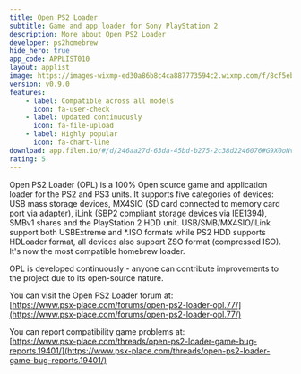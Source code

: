 ```yaml
---
title: Open PS2 Loader
subtitle: Game and app loader for Sony PlayStation 2
description: More about Open PS2 Loader
developer: ps2homebrew
hide_hero: true
app_code: APPLIST010
layout: applist
image: https://images-wixmp-ed30a86b8c4ca887773594c2.wixmp.com/f/8cf5ebed-e35e-44b5-8db4-e1c601921986/d4n55ws-640950dc-e2bb-421c-bb9b-5de332d99396.png/v1/fill/w_800,h_600,q_80,strp/open_ps2_loader_logo_by_btep_d4n55ws-fullview.jpg?token=eyJ0eXAiOiJKV1QiLCJhbGciOiJIUzI1NiJ9.eyJzdWIiOiJ1cm46YXBwOjdlMGQxODg5ODIyNjQzNzNhNWYwZDQxNWVhMGQyNmUwIiwiaXNzIjoidXJuOmFwcDo3ZTBkMTg4OTgyMjY0MzczYTVmMGQ0MTVlYTBkMjZlMCIsIm9iaiI6W1t7ImhlaWdodCI6Ijw9NjAwIiwicGF0aCI6IlwvZlwvOGNmNWViZWQtZTM1ZS00NGI1LThkYjQtZTFjNjAxOTIxOTg2XC9kNG41NXdzLTY0MDk1MGRjLWUyYmItNDIxYy1iYjliLTVkZTMzMmQ5OTM5Ni5wbmciLCJ3aWR0aCI6Ijw9ODAwIn1dXSwiYXVkIjpbInVybjpzZXJ2aWNlOmltYWdlLm9wZXJhdGlvbnMiXX0.O90EW0St10JkmW1dVqq-pOLRThcgklHUXsLAqThlNx4
version: v0.9.0
features:
    - label: Compatible across all models
      icon: fa-user-check
    - label: Updated continuously
      icon: fa-file-upload
    - label: Highly popular
      icon: fa-chart-line
download: app.filen.io/#/d/246aa27d-63da-45bd-b275-2c38d2246076#G9X0oNvtGF3zmiWmv4tj9ERo4yR0bszJ
rating: 5
---
```


Open PS2 Loader (OPL) is a 100% Open source game and application loader for the PS2 and PS3 units. It supports five categories of devices: USB mass storage devices, MX4SIO (SD card connected to memory card port via adapter), iLink (SBP2 compliant storage devices via IEE1394), SMBv1 shares and the PlayStation 2 HDD unit. USB/SMB/MX4SIO/iLink support both USBExtreme and *.ISO formats while PS2 HDD supports HDLoader format, all devices also support ZSO format (compressed ISO). It's now the most compatible homebrew loader.  

OPL is developed continuously - anyone can contribute improvements to the project due to its open-source nature.  

You can visit the Open PS2 Loader forum at:  
[https://www.psx-place.com/forums/open-ps2-loader-opl.77/](https://www.psx-place.com/forums/open-ps2-loader-opl.77/)

You can report compatibility game problems at:  
[https://www.psx-place.com/threads/open-ps2-loader-game-bug-reports.19401/](https://www.psx-place.com/threads/open-ps2-loader-game-bug-reports.19401/)
